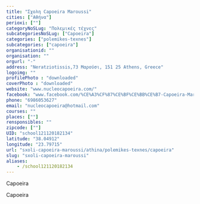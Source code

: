```yaml
---
title: "Σχολη Capoeira Maroussi"
cities: ["Αθήνα"]
perioxi: [""]
categoryNoSLug: "Πολεμικές τέχνες"
subcategoriesNoSLug: ["Capoeira"]
categories: ["polemikes-texnes"]
subcategories: ["capoeira"]
organisationid: ""
organisation: ""
orgurl: "-"
address: "Neratziotissis,73 Μαρούσι, 151 25 Athens, Greece"
logoimg: ""
profilePhoto : "downloaded"
coverPhoto : "downloaded"
website: "www.nucleocapoeira.com/"
facebook: "www.facebook.com/%CE%A3%CF%87%CE%BF%CE%BB%CE%B7-Capoeira-Maroussi-Athens/198266913558420"
phone: "6986053627"
email: "nucleocapoeira@hotmail.com"
courses: ""
places: [""]
rensponsibles: ""
zipcode: [""]
UID: "school121120182134"
latitude: "38.04912"
longitude: "23.79715"
url: "sxoli-capoeira-maroussi/athina/polemikes-texnes/capoeira"
slug: "sxoli-capoeira-maroussi"
aliases:
    - /school121120182134
---
```



Capoeira

Capoeira